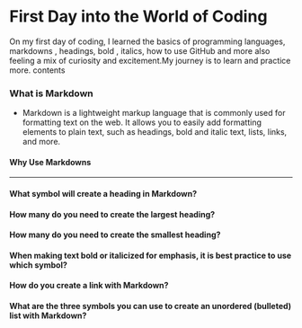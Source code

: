 # First Day  into the World of Coding

On my first day of coding, I learned the basics of programming languages, markdowns , headings, bold , italics, how to use GitHub and more also feeling a mix of curiosity and excitement.My journey is to learn and  practice more.
 contents
### What is Markdown
- Markdown is a lightweight markup language that is commonly used for formatting text on the web. It allows you to easily add formatting elements to plain text, such as headings, bold and italic text, lists, links, and more.
#### Why Use Markdowns

***
#### What symbol will create a heading in Markdown?
#### How many do you need to create the largest heading?
#### How many do you need to create the smallest heading?
#### When making text bold or italicized for emphasis, it is best practice to use which symbol?
#### How do you create a link with Markdown?
#### What are the three symbols you can use to create an unordered (bulleted) list with Markdown?

 
